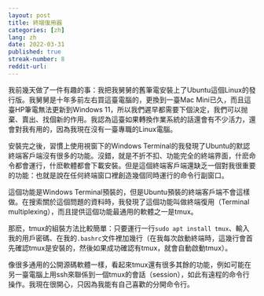 ```yaml
---
layout: post
title: 終端復用器 
categories: [zh]
lang: zh
date: 2022-03-31
published: true
streak-number: 8
reddit-url:
---
```

我前幾天做了一件有趣的事：我把我舅舅的舊筆電安裝上了Ubuntu這個Linux的發行版。我舅舅是十年多前左右買這臺電腦的，更換到一臺Mac Mini已久，而且這臺HP筆電無法更新到Windows 11，所以我們遲早都需要下個決定，我們可以抛棄、賣出、找個新的作用。我認為這臺如果轉換作業系統的話還會有不少活力，還會對我有用的，因為我現在沒有一臺專職的Linux電腦。

安裝完之後，習慣上使用視窗下的Windows Terminal的我發現了Ubuntu的默認終端客戶端沒有很多的功能。沒錯，就是不折不扣、功能完全的終端界面，什麽命令都會運行，什麽軟體都會下載安裝。但是這個終端客戶端還缺乏一個對我很重要的功能：也就是說在任何終端窗口裡創造幾個同時運行的命令行副窗口。

這個功能是Windows Terminal預裝的，但是Ubuntu預裝的終端客戶端不會這樣做。在搜索關於這個問題的資料時，我發現了這個功能叫做終端復用（Terminal multiplexing），而且提供這個功能最通用的軟體之一是tmux。

那麽，tmux的組裝方法比較簡單：只要運行一行`sudo apt install tmux`、輸入我的用戶密碼、在我的`.bashrc`文件裡加幾行（在我每次啟動終端時，這幾行會首先確認tmux是安裝的，然後如果成功確認有tmux，就會自動啟動tmux）。

像很多通用的公開源碼軟體一樣，看起來tmux還有很多其餘的功能，例如可能在另一臺電腦上用ssh來聯係到一個tmux的會話（session），如此有遠程的命令行操作。我現在很開心，只因為我能有自己喜歡的分開命令行。
